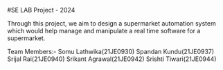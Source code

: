#SE LAB Project - 2024

Through this project, we aim to design a  supermarket automation system which would help manage and manipulate a real time software for a supermarket.

Team Members:-
Somu Lathwika(21JE0930)
Spandan Kundu(21JE0937)
Srijal Rai(21JE0940)
Srikant Agrawal(21JE0942)
Srishti Tiwari(21JE0944)
